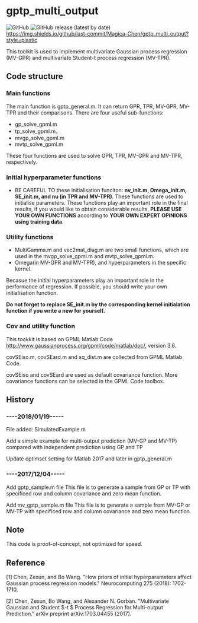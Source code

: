 # gptp_multi_output

![GitHub](https://img.shields.io/github/license/Magica-Chen/gptp_multi_output?style=plastic)
![GitHub release (latest by date)](https://img.shields.io/github/v/release/Magica-Chen/gptp_multi_output?style=plastic)
https://img.shields.io/github/last-commit/Magica-Chen/gptp_multi_output?style=plastic

This toolkit is used to implement multivariate Gaussian process regression (MV-GPR) and multivariate Student-t process regression (MV-TPR). 

## Code structure

### Main functions
The main function is gptp_general.m. It can return GPR, TPR, MV-GPR, MV-TPR and their comparisons.
There are four useful sub-functions:
* gp_solve_gpml.m 
* tp_solve_gpml.m，
* mvgp_solve_gpml.m
* mvtp_solve_gpml.m

These four functions are used to solve GPR, TPR, MV-GPR and MV-TPR, respectively.

### Initial hyperparameter functions
* BE CAREFUL TO these initialisation funciton: **nv_init.m, Omega_init.m, SE_init.m, and nu (in TPR and MV-TPR)**. These functions are used to initialise parameters. These functions play an important role in the final results, if you would like to obtain considerable results, **PLEASE USE YOUR OWN FUNCTIONS** according to **YOUR OWN EXPERT OPINIONS using training data**.

### Utility functions
* MultiGamma.m and vec2mat_diag.m are two small functions, which are used in the mvgp_solve_gpml.m and mvtp_solve_gpml.m.
* Omega(in MV-GPR and MV-TPR), and hyperparameters in the specific kernel. 

Becasue the initial hyperparameters play an important role in the performance of regression. 
If possible, you should write your own initialisation function.  

**Do not forget to replace SE_init.m by the corresponding kernel initialation function if you write a new for yourself.**

### Cov and utility function
This tookkit is based on GPML Matlab Code http://www.gaussianprocess.org/gpml/code/matlab/doc/, version 3.6.

covSEiso.m, covSEard.m and sq_dist.m are collected from GPML Matlab Code. 

covSEiso and covSEard are used as default covariance function. More covariance functions can be selected in the GPML Code toolbox. 


## History
### ----2018/01/19-----

File added: SimulatedExample.m

Add a simple example for multi-output prediction (MV-GP and MV-TP) compared with independent prediction using GP and TP

Update optimset setting for Matlab 2017 and later in gptp_general.m 

### ----2017/12/04-----

Add gptp_sample.m file
This file is to generate a sample from GP or TP with specificed row and column covariance and zero mean function.

Add mv_gptp_sample.m file
This file is to generate a sample from MV-GP or MV-TP with specificed row and column covariance and zero mean function.

## Note
This code is proof-of-concept, not optimized for speed.

## Reference 

[1] Chen, Zexun, and Bo Wang. "How priors of initial hyperparameters affect Gaussian process regression models." Neurocomputing 275 (2018): 1702-1710.

[2] Chen, Zexun, Bo Wang, and Alexander N. Gorban. "Multivariate Gaussian and Student $-t $ Process Regression for Multi-output Prediction." arXiv preprint arXiv:1703.04455 (2017).

